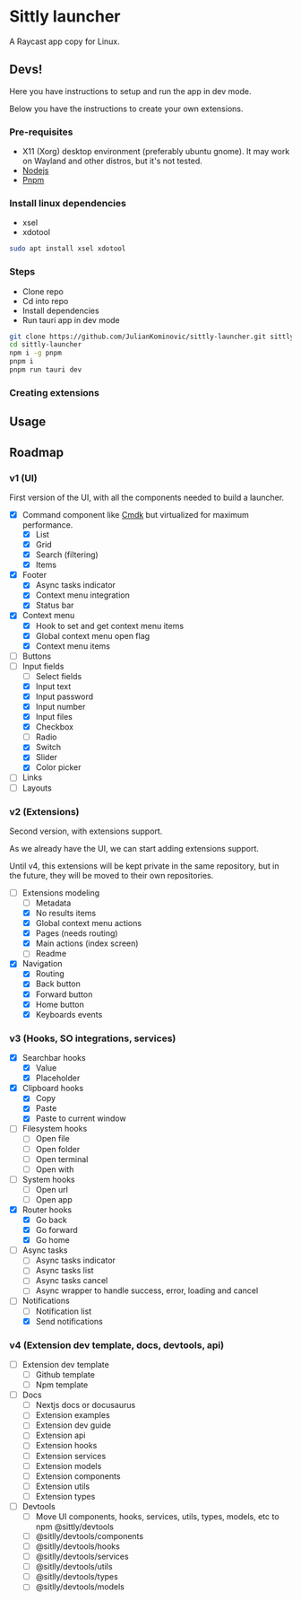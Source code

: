 # Sittly launcher

A Raycast app copy for Linux.

## Devs!

Here you have instructions to setup and run the app in dev mode.

Below you have the instructions to create your own extensions.

### Pre-requisites

- X11 (Xorg) desktop environment (preferably ubuntu gnome). It may work on Wayland and other distros, but it's not tested.
- [Nodejs](https://nodejs.org/en/)
- [Pnpm](https://pnpm.io/)

### Install linux dependencies

- xsel
- xdotool

```bash
sudo apt install xsel xdotool
```

### Steps

- Clone repo
- Cd into repo
- Install dependencies
- Run tauri app in dev mode

```bash
git clone https://github.com/JulianKominovic/sittly-launcher.git sittly-launcher
cd sittly-launcher
npm i -g pnpm
pnpm i
pnpm run tauri dev
```

### Creating extensions

## Usage

## Roadmap

### v1 (UI)

First version of the UI, with all the components needed to build a launcher.

- [x] Command component like [Cmdk](https://cmdk.paco.me/) but virtualized for maximum performance.
  - [x] List
  - [x] Grid
  - [x] Search (filtering)
  - [x] Items
- [x] Footer
  - [x] Async tasks indicator
  - [x] Context menu integration
  - [x] Status bar
- [x] Context menu
  - [x] Hook to set and get context menu items
  - [x] Global context menu open flag
  - [x] Context menu items
- [ ] Buttons
- [ ] Input fields
  - [ ] Select fields
  - [x] Input text
  - [x] Input password
  - [x] Input number
  - [x] Input files
  - [x] Checkbox
  - [ ] Radio
  - [x] Switch
  - [x] Slider
  - [x] Color picker
- [ ] Links
- [ ] Layouts

### v2 (Extensions)

Second version, with extensions support.

As we already have the UI, we can start adding extensions support.

Until v4, this extensions will be kept private in the same repository, but in the future, they will be moved to their own repositories.

- [ ] Extensions modeling
  - [ ] Metadata
  - [x] No results items
  - [x] Global context menu actions
  - [x] Pages (needs routing)
  - [x] Main actions (index screen)
  - [ ] Readme
- [x] Navigation
  - [x] Routing
  - [x] Back button
  - [x] Forward button
  - [x] Home button
  - [x] Keyboards events

### v3 (Hooks, SO integrations, services)

- [x] Searchbar hooks
  - [x] Value
  - [x] Placeholder
- [x] Clipboard hooks
  - [x] Copy
  - [x] Paste
  - [x] Paste to current window
- [ ] Filesystem hooks
  - [ ] Open file
  - [ ] Open folder
  - [ ] Open terminal
  - [ ] Open with
- [ ] System hooks
  - [ ] Open url
  - [ ] Open app
- [x] Router hooks
  - [x] Go back
  - [x] Go forward
  - [x] Go home
- [ ] Async tasks
  - [ ] Async tasks indicator
  - [ ] Async tasks list
  - [ ] Async tasks cancel
  - [ ] Async wrapper to handle success, error, loading and cancel
- [ ] Notifications
  - [ ] Notification list
  - [x] Send notifications

### v4 (Extension dev template, docs, devtools, api)

- [ ] Extension dev template
  - [ ] Github template
  - [ ] Npm template
- [ ] Docs
  - [ ] Nextjs docs or docusaurus
  - [ ] Extension examples
  - [ ] Extension dev guide
  - [ ] Extension api
  - [ ] Extension hooks
  - [ ] Extension services
  - [ ] Extension models
  - [ ] Extension components
  - [ ] Extension utils
  - [ ] Extension types
- [ ] Devtools
  - [ ] Move UI components, hooks, services, utils, types, models, etc to npm @sittly/devtools
  - [ ] @sitlly/devtools/components
  - [ ] @sitlly/devtools/hooks
  - [ ] @sitlly/devtools/services
  - [ ] @sitlly/devtools/utils
  - [ ] @sitlly/devtools/types
  - [ ] @sitlly/devtools/models
